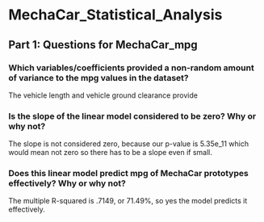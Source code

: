 # MechaCar_Statistical_Analysis

## Part 1: Questions for MechaCar_mpg

### Which variables/coefficients provided a non-random amount of variance to the mpg values in the dataset?

The vehicle length and vehicle ground clearance provide

### Is the slope of the linear model considered to be zero? Why or why not?

The slope is not considered zero, because our p-value is 5.35e_11 which would mean not zero so there has to be a slope even if small.

### Does this linear model predict mpg of MechaCar prototypes effectively? Why or why not?

The multiple R-squared is .7149, or 71.49%, so yes the model predicts it effectively.
